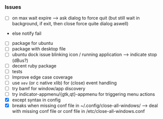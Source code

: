 ### Issues
- [ ] on max wait expire --> ask dialog to force quit (but still wait in background, if exit, then close force quite dialog aswell)
- else notify fail
- [ ] package for ubuntu
- [ ] package with desktop file
- [ ] ubuntu dock issue blinking icon / running application --> indicate stop (dBus?)
- [ ] decent ruby package
- [ ] tests
- [ ] Improve edge case coverage
- [ ] use `xev` (or c native xlib) for (close) event handling
- [ ] try bamf for window/app discovery
- [ ] try indicator-appmenu/{gtk,qt}-appmenu for triggering menu actions
- [x] except syntax in config
- [x] breaks when missing conf file in ~/.config/close-all-windows/ --> deal with missing conf file or conf file in /etc/close-all-windows.conf